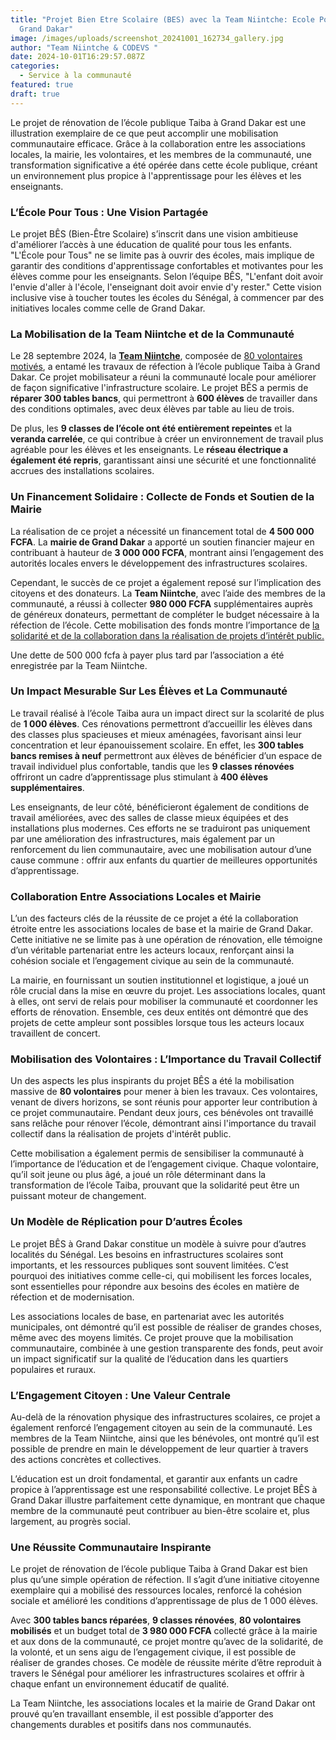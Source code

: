 ```yaml
---
title: "Projet Bien Etre Scolaire (BES) avec la Team Niintche: Ecole Pour Tous a
  Grand Dakar"
image: /images/uploads/screenshot_20241001_162734_gallery.jpg
author: "Team Niintche & CODEVS "
date: 2024-10-01T16:29:57.087Z
categories:
  - Service à la communauté
featured: true
draft: true
---
```


Le projet de rénovation de l’école publique Taiba à Grand Dakar est une illustration exemplaire de ce que peut accomplir une mobilisation communautaire efficace. Grâce à la collaboration entre les associations locales, la mairie, les volontaires, et les membres de la communauté, une transformation significative a été opérée dans cette école publique, créant un environnement plus propice à l'apprentissage pour les élèves et les enseignants.

### **L’École Pour Tous : Une Vision Partagée**

Le projet BÊS (Bien-Être Scolaire) s’inscrit dans une vision ambitieuse d'améliorer l’accès à une éducation de qualité pour tous les enfants. "L'École pour Tous" ne se limite pas à ouvrir des écoles, mais implique de garantir des conditions d'apprentissage confortables et motivantes pour les élèves comme pour les enseignants. Selon l’équipe BÊS, "L'enfant doit avoir l'envie d'aller à l'école, l'enseignant doit avoir envie d'y rester." Cette vision inclusive vise à toucher toutes les écoles du Sénégal, à commencer par des initiatives locales comme celle de Grand Dakar.

### **La Mobilisation de la Team Niintche et de la Communauté**

Le 28 septembre 2024, la [**Team Niintche**](https://codevsn.org/associations/team-niintche/), composée de [80 volontaires motivés](https://codevsn.org/actualites/temoignage-de-mariama-thiandoum-vivre-son-engagement-a-travers-le-benevolat-avec-team-niintche/), a entamé les travaux de réfection à l’école publique Taiba à Grand Dakar. Ce projet mobilisateur a réuni la communauté locale pour améliorer de façon significative l'infrastructure scolaire. Le projet BÊS a permis de **réparer 300 tables bancs**, qui permettront à **600 élèves** de travailler dans des conditions optimales, avec deux élèves par table au lieu de trois.

De plus, les **9 classes de l’école ont été entièrement repeintes** et la **veranda carrelée**, ce qui contribue à créer un environnement de travail plus agréable pour les élèves et les enseignants. Le **réseau électrique a également été repris**, garantissant ainsi une sécurité et une fonctionnalité accrues des installations scolaires.

### **Un Financement Solidaire : Collecte de Fonds et Soutien de la Mairie**

La réalisation de ce projet a nécessité un financement total de **4 500 000 FCFA**. La **mairie de Grand Dakar** a apporté un soutien financier majeur en contribuant à hauteur de **3 000 000 FCFA**, montrant ainsi l’engagement des autorités locales envers le développement des infrastructures scolaires.

Cependant, le succès de ce projet a également reposé sur l’implication des citoyens et des donateurs. La **Team Niintche**, avec l’aide des membres de la communauté, a réussi à collecter **980 000 FCFA** supplémentaires auprès de généreux donateurs, permettant de compléter le budget nécessaire à la réfection de l’école. Cette mobilisation des fonds montre l’importance de [la solidarité et de la collaboration dans la réalisation de projets d’intérêt public.](https://codevsn.org/actualites/invite-de-rfm-matin-pape-samb-dieye-theorise-et-modelise-lengagement-communautaire-et-ess-au-senegal/)

Une dette de 500 000 fcfa à payer plus tard par l’association a été enregistrée par la Team Niintche.

### **Un Impact Mesurable Sur Les Élèves et La Communauté**

Le travail réalisé à l’école Taiba aura un impact direct sur la scolarité de plus de **1 000 élèves**. Ces rénovations permettront d’accueillir les élèves dans des classes plus spacieuses et mieux aménagées, favorisant ainsi leur concentration et leur épanouissement scolaire. En effet, les **300 tables bancs remises à neuf** permettront aux élèves de bénéficier d’un espace de travail individuel plus confortable, tandis que les **9 classes rénovées** offriront un cadre d’apprentissage plus stimulant à **400 élèves supplémentaires**.

Les enseignants, de leur côté, bénéficieront également de conditions de travail améliorées, avec des salles de classe mieux équipées et des installations plus modernes. Ces efforts ne se traduiront pas uniquement par une amélioration des infrastructures, mais également par un renforcement du lien communautaire, avec une mobilisation autour d’une cause commune : offrir aux enfants du quartier de meilleures opportunités d’apprentissage.

### **Collaboration Entre Associations Locales et Mairie**

L’un des facteurs clés de la réussite de ce projet a été la collaboration étroite entre les associations locales de base et la mairie de Grand Dakar. Cette initiative ne se limite pas à une opération de rénovation, elle témoigne d’un véritable partenariat entre les acteurs locaux, renforçant ainsi la cohésion sociale et l’engagement civique au sein de la communauté.

La mairie, en fournissant un soutien institutionnel et logistique, a joué un rôle crucial dans la mise en œuvre du projet. Les associations locales, quant à elles, ont servi de relais pour mobiliser la communauté et coordonner les efforts de rénovation. Ensemble, ces deux entités ont démontré que des projets de cette ampleur sont possibles lorsque tous les acteurs locaux travaillent de concert.

### **Mobilisation des Volontaires : L’Importance du Travail Collectif**

Un des aspects les plus inspirants du projet BÊS a été la mobilisation massive de **80 volontaires** pour mener à bien les travaux. Ces volontaires, venant de divers horizons, se sont réunis pour apporter leur contribution à ce projet communautaire. Pendant deux jours, ces bénévoles ont travaillé sans relâche pour rénover l’école, démontrant ainsi l'importance du travail collectif dans la réalisation de projets d'intérêt public.

Cette mobilisation a également permis de sensibiliser la communauté à l’importance de l’éducation et de l’engagement civique. Chaque volontaire, qu’il soit jeune ou plus âgé, a joué un rôle déterminant dans la transformation de l’école Taiba, prouvant que la solidarité peut être un puissant moteur de changement.

### **Un Modèle de Réplication pour D’autres Écoles**

Le projet BÊS à Grand Dakar constitue un modèle à suivre pour d’autres localités du Sénégal. Les besoins en infrastructures scolaires sont importants, et les ressources publiques sont souvent limitées. C’est pourquoi des initiatives comme celle-ci, qui mobilisent les forces locales, sont essentielles pour répondre aux besoins des écoles en matière de réfection et de modernisation.

Les associations locales de base, en partenariat avec les autorités municipales, ont démontré qu’il est possible de réaliser de grandes choses, même avec des moyens limités. Ce projet prouve que la mobilisation communautaire, combinée à une gestion transparente des fonds, peut avoir un impact significatif sur la qualité de l’éducation dans les quartiers populaires et ruraux.

### **L’Engagement Citoyen : Une Valeur Centrale**

Au-delà de la rénovation physique des infrastructures scolaires, ce projet a également renforcé l’engagement citoyen au sein de la communauté. Les membres de la Team Niintche, ainsi que les bénévoles, ont montré qu’il est possible de prendre en main le développement de leur quartier à travers des actions concrètes et collectives.

L’éducation est un droit fondamental, et garantir aux enfants un cadre propice à l’apprentissage est une responsabilité collective. Le projet BÊS à Grand Dakar illustre parfaitement cette dynamique, en montrant que chaque membre de la communauté peut contribuer au bien-être scolaire et, plus largement, au progrès social.

### **Une Réussite Communautaire Inspirante**

Le projet de rénovation de l’école publique Taiba à Grand Dakar est bien plus qu’une simple opération de réfection. Il s’agit d’une initiative citoyenne exemplaire qui a mobilisé des ressources locales, renforcé la cohésion sociale et amélioré les conditions d’apprentissage de plus de 1 000 élèves. 

Avec **300 tables bancs réparées**, **9 classes rénovées**, **80 volontaires mobilisés** et un budget total de **3 980 000 FCFA** collecté grâce à la mairie et aux dons de la communauté, ce projet montre qu’avec de la solidarité, de la volonté, et un sens aigu de l’engagement civique, il est possible de réaliser de grandes choses. Ce modèle de réussite mérite d’être reproduit à travers le Sénégal pour améliorer les infrastructures scolaires et offrir à chaque enfant un environnement éducatif de qualité. 

La Team Niintche, les associations locales et la mairie de Grand Dakar ont prouvé qu’en travaillant ensemble, il est possible d’apporter des changements durables et positifs dans nos communautés.